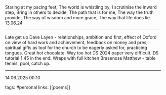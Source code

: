 Staring at my pacing feet,
The world is whistling by,
I scrutinise the inward step,
Bring in others to decide,
The path that is for me,
The way the truth provide,
The way of wisdom and more grace,
The way that life does lie.
13.06.24

---

Late get up
Dave Layen - relationships, ambition and first, effect of Oxford on view of hard work and achievement, feedback on money and pres, spiritual gifts as tool for the church to be eagerly asked for, practicing tongues. Great hot chocolate.
Way too hot DS 2024 paper very difficult.
DS tutorial 1.45 in the end.
Wraps with full kitchen
Brasenose Matthew - table tennis, pool, catch up.

---

14.06.2025 00:10

tags: #personal
links: [[poems]]
